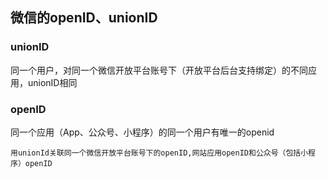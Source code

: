 

## 微信的openID、unionID

### unionID
同一个用户，对同一个微信开放平台账号下（开放平台后台支持绑定）的不同应用，unionID相同
### openID
同一个应用（App、公众号、小程序）的同一个用户有唯一的openid

```
用unionId关联同一个微信开放平台账号下的openID,网站应用openID和公众号（包括小程序）openID

```